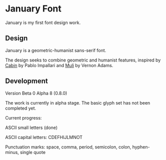 # January Font
January is my first font design work. 

## Design
January is a geometric-humanist sans-serif font. 

The design seeks to combine geometric and humanist features, inspired by [Cabin](https://github.com/impallari/Cabin) by Pablo Impallari and [Muli](https://github.com/vernnobile/MuliFont) by Vernon Adams. 

## Development
Version Beta 0 Alpha 8 (0.8.0)

The work is currently in alpha stage. The basic glyph set has not been completed yet. 

Current progress:

ASCII small letters (done)

ASCII capital letters: CDEFHIJLMNOT

Punctuation marks: space, comma, period, semicolon, colon, hyphen-minus, single quote